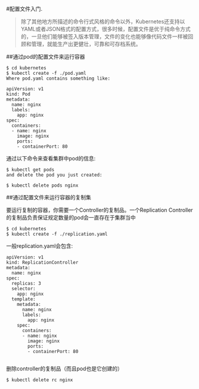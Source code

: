 #配置文件入门.

>除了其他地方所描述的命令行式风格的命令以外，Kubernetes还支持以YAML或者JSON格式的配置方式，很多时候，配置文件是优于纯命令方式的，一旦他们能够被签入版本管理，文件的变化也能够像代码文件一样被回顾和管理，就能生产出更健壮，可靠和可存档系统。


##通过pod的配置文件来运行容器

```
$ cd kubernetes
$ kubectl create -f ./pod.yaml
Where pod.yaml contains something like:

apiVersion: v1
kind: Pod
metadata:
  name: nginx
  labels:
    app: nginx
spec:
  containers:
  - name: nginx
    image: nginx
    ports:
    - containerPort: 80
```   

通过以下命令来查看集群中pod的信息:

```
$ kubectl get pods
and delete the pod you just created:

$ kubectl delete pods nginx
```

##通过配置文件来运行容器的复制集

要运行复制的容器，你需要一个Controller的复制品。一个Replication Controller的复制品负责保证规定数量的pod会一直存在于集群当中

```
$ cd kubernetes
$ kubectl create -f ./replication.yaml
```

一般replication.yaml会包含:
```
apiVersion: v1
kind: ReplicationController
metadata:
  name: nginx
spec:
  replicas: 3
  selector:
    app: nginx
  template:
    metadata:
      name: nginx
      labels:
        app: nginx
    spec:
      containers:
      - name: nginx
        image: nginx
        ports:
        - containerPort: 80
        
```

删除controller的复制品（而且pod也是它创建的）

```
$ kubectl delete rc nginx
```